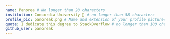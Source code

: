 ```yaml
---
name: Panorea # No longer than 28 characters
institution: Concordia University 🚩 # no longer than 58 characters
profile_pic: panoreak.png # Name and extension of your profile picture(ex. mona.png) The picture must be squared and 544px on width and height.
quote: I dedicate this degree to StackOverflow # no longer than 100 characters, avoid using quotes(") to guarantee the format remains the same.
github_user: panoreak
---
```


